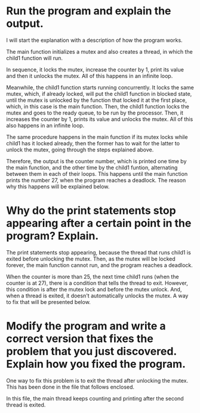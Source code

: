 Run the program and explain the output.
=============

I will start the explanation with a description of how the program works.

The main function initializes a mutex and also creates a thread, in which the child1 function will run.

In sequence, it locks the mutex, increase the counter by 1, print its value and then it unlocks the mutex. All of this happens in an infinite loop.

Meanwhile, the child1 function starts running concurrently. It locks the same mutex, which, if already locked, will put the child1 function in blocked state, until the mutex is unlocked by the function that locked it at the first place, which, in this case is the main function. Then, the child1 function locks the mutex and goes to the ready queue, to be run by the processor. Then, it increases the counter by 1, prints its value and unlocks the mutex. All of this also happens in an infinite loop.

The same procedure happens in the main function if its mutex locks while child1 has it locked already, then the former has to wait for the latter to unlock the mutex, going through the steps explained above.

Therefore, the output is the counter number, which is printed one time by the main function, and the other time by the child1 funtion, alternating between them in each of their loops. This happens until the main function prints the number 27, when the program reaches a deadlock. The reason why this happens will be explained below.

Why do the print statements stop appearing after a certain point in the program? Explain.
=============

The print statements stop appearing, because the thread that runs child1 is exited before unlocking the mutex. Then, as the mutex will be locked forever, the main function cannot run, and the program reaches a deadlock.

When the counter is more than 25, the next time child1 runs (when the counter is at 27), there is a condition that tells the thread to exit. However, this condition is after the mutex lock and before the mutex unlock. And, when a thread is exited, it doesn't automatically unlocks the mutex. A way to fix that will be presented below.


Modify the program and write a correct version that fixes the problem that you just discovered. Explain how you fixed the program.
=============

One way to fix this problem is to exit the thread after unlocking the mutex. This has been done in the file that follows enclosed.

In this file, the main thread keeps counting and printing after the second thread is exited.
